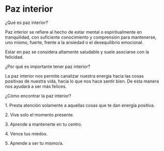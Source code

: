 <!DOCTYPE html>
<!DOCTYPE html>
<html>
<head>
<title>Paz interior</title>
</head>
<body>

<h1>Paz interior</h1>
  
<p>¿Qué es paz interior?</p>

<p>Paz interior se refiere al hecho de estar mental o espiritualmente en tranquilidad, con suficiente conocimiento y comprensión para mantenerse, uno mismo, fuerte, frente a la ansiedad o el desequilibrio emocional.</p>

<p>Estar en paz se considera altamente saludable y suele asociarse con la felicidad.</p>
  
<p>¿Por qué es importante tener paz interior?</p>
  
<p>La paz interior nos permite canalizar nuestra energía hacia las cosas positivas de nuestra vida, hacia lo que nos hace sentir bien. De esta manera nos ayudará a ser más felices.</p>

<p>¿Cómo encontrar la paz interior?</p>

<p>1. Presta atención solamente a aquellas cosas que te dan energía positiva.</p>
<p>2. Vive solo el momento presente.</p>
<p>3. Aprende a mantenerte en tu centro.</p>
<p>4. Vence tus miedos.</p>
<p>5. Aprende a ser tu mismo/a.</p>
  
<p> </p>
<p> </p>
<p> </p>
<p> </p>
<p> </p>
  
   
</body>
</html>
